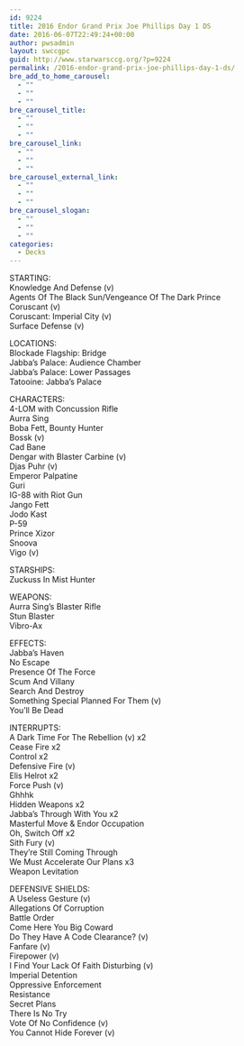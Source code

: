 ```yaml
---
id: 9224
title: 2016 Endor Grand Prix Joe Phillips Day 1 DS
date: 2016-06-07T22:49:24+00:00
author: pwsadmin
layout: swccgpc
guid: http://www.starwarsccg.org/?p=9224
permalink: /2016-endor-grand-prix-joe-phillips-day-1-ds/
bre_add_to_home_carousel:
  - ""
  - ""
  - ""
bre_carousel_title:
  - ""
  - ""
  - ""
bre_carousel_link:
  - ""
  - ""
  - ""
bre_carousel_external_link:
  - ""
  - ""
  - ""
bre_carousel_slogan:
  - ""
  - ""
  - ""
categories:
  - Decks
---
```

STARTING:  
Knowledge And Defense (v)  
Agents Of The Black Sun/Vengeance Of The Dark Prince  
Coruscant (v)  
Coruscant: Imperial City (v)  
Surface Defense (v)

LOCATIONS:  
Blockade Flagship: Bridge  
Jabba&#8217;s Palace: Audience Chamber  
Jabba&#8217;s Palace: Lower Passages  
Tatooine: Jabba&#8217;s Palace

CHARACTERS:  
4-LOM with Concussion Rifle  
Aurra Sing  
Boba Fett, Bounty Hunter  
Bossk (v)  
Cad Bane  
Dengar with Blaster Carbine (v)  
Djas Puhr (v)  
Emperor Palpatine  
Guri  
IG-88 with Riot Gun  
Jango Fett  
Jodo Kast  
P-59  
Prince Xizor  
Snoova  
Vigo (v)

STARSHIPS:  
Zuckuss In Mist Hunter

WEAPONS:  
Aurra Sing&#8217;s Blaster Rifle  
Stun Blaster  
Vibro-Ax

EFFECTS:  
Jabba&#8217;s Haven  
No Escape  
Presence Of The Force  
Scum And Villany  
Search And Destroy  
Something Special Planned For Them (v)  
You&#8217;ll Be Dead

INTERRUPTS:  
A Dark Time For The Rebellion (v) x2  
Cease Fire x2  
Control x2  
Defensive Fire (v)  
Elis Helrot x2  
Force Push (v)  
Ghhhk  
Hidden Weapons x2  
Jabba&#8217;s Through With You x2  
Masterful Move & Endor Occupation  
Oh, Switch Off x2  
Sith Fury (v)  
They&#8217;re Still Coming Through  
We Must Accelerate Our Plans x3  
Weapon Levitation

DEFENSIVE SHIELDS:  
A Useless Gesture (v)  
Allegations Of Corruption  
Battle Order  
Come Here You Big Coward  
Do They Have A Code Clearance? (v)  
Fanfare (v)  
Firepower (v)  
I Find Your Lack Of Faith Disturbing (v)  
Imperial Detention  
Oppressive Enforcement  
Resistance  
Secret Plans  
There Is No Try  
Vote Of No Confidence (v)  
You Cannot Hide Forever (v)